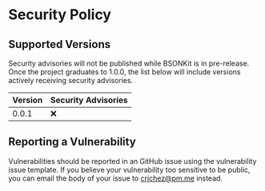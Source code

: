 # Security Policy

## Supported Versions

Security advisories will not be published while BSONKit is in pre-release. Once the project 
graduates to 1.0.0, the list below will include versions actively receiving security advisories.

| Version | Security Advisories |
| ------- | ------------------- |
| 0.0.1   |         :x:         |

## Reporting a Vulnerability

Vulnerabilities should be reported in an GitHub issue using the vulnerability issue template.
If you believe your vulnerability too sensitive to be public, you can email the body of your issue
to [crichez@pm.me](mailto:crichez@pm.me) instead.
